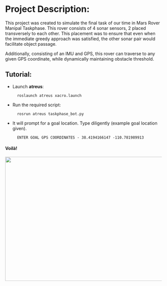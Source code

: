 # Project Description:

This project was created to simulate the final task of our time in Mars Rover Manipal Taskphase. 
This rover consists of 4 sonar sensors, 2 placed transversely to each other. This placement was to ensure that even when the immediate greedy approach 
was satisfied, the other sonar pair would facilitate object passage.

Additionally, consisting of an IMU and GPS, this rover can traverse to any given GPS coordinate, while dynamically maintaining obstacle threshold.

## Tutorial:

* Launch **atreus**:
        
        roslaunch atreus xacro.launch
 
* Run the required script:

        rosrun atreus taskphase_bot.py

* It will prompt for a goal location. Type diligently (example goal location given).

        ENTER GOAL GPS COORDINATES - 38.4194166147 -110.781989913

#### Voilà!

<img src="https://user-images.githubusercontent.com/45683974/77827968-d85b6200-713e-11ea-8466-b840e852e41c.gif" width="900" height="400">
